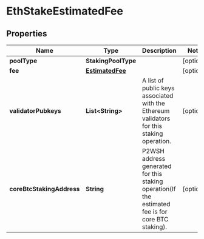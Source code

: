 

# EthStakeEstimatedFee


## Properties

| Name | Type | Description | Notes |
|------------ | ------------- | ------------- | -------------|
|**poolType** | **StakingPoolType** |  |  [optional] |
|**fee** | [**EstimatedFee**](EstimatedFee.md) |  |  [optional] |
|**validatorPubkeys** | **List&lt;String&gt;** | A list of public keys associated with the Ethereum validators for this staking operation. |  [optional] |
|**coreBtcStakingAddress** | **String** | P2WSH address generated for this staking operation(If the estimated fee is for core BTC staking). |  [optional] |



